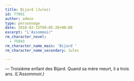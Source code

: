 ```yaml
---
title: Bijard (Jules)
id: 77091
author: admin
type: personnage
date: 2010-02-15T09:05:20+00:00
excerpt: "L'Assommoir"
rm_character_novel:
  - 75943
rm_character_name_main: 'Bijard '
rm_character_name_secondary: Jules

---
```

— Troisième enfant des Bijard. Quand sa mère meurt, il a trois ans. _(L&rsquo;Assommoir.)_